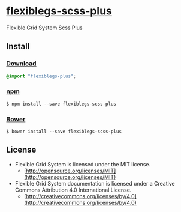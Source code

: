 # [flexiblegs-scss-plus](http://flexible.gs)

Flexible Grid System Scss Plus

## Install

### [Download](https://raw.githubusercontent.com/flexiblegs/flexiblegs-scss-plus/master/flexiblegs-plus.scss)
```scss
@import "flexiblegs-plus";
```

### [npm](https://www.npmjs.com/package/flexiblegs-scss-plus)
```
$ npm install --save flexiblegs-scss-plus
```

### [Bower](http://bower.io)
```
$ bower install --save flexiblegs-scss-plus
```

## License
- Flexible Grid System is licensed under the MIT license.
  - [http://opensource.org/licenses/MIT](http://opensource.org/licenses/MIT)
- Flexible Grid System documentation is licensed under a Creative Commons Attribution 4.0 International License.
  - [http://creativecommons.org/licenses/by/4.0](http://creativecommons.org/licenses/by/4.0)
